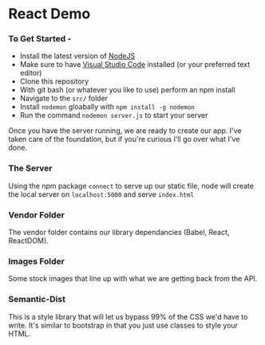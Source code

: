 # React Demo

### To Get Started -
* Install the latest version of [NodeJS](https://nodejs.org/en/download/)
* Make sure to have [Visual Studio Code](https://code.visualstudio.com/download) installed (or your preferred text editor)
* Clone this repository
* With git bash (or whatever you like to use) perform an npm install
* Navigate to the `src/` folder
* Install `nodemon` gloabally with `npm install -g nodemon`
* Run the command `nodemon server.js` to start your server

Once you have the server running, we are ready to create our app. I've taken care of the foundation, but if you're curious I'll go over what I've done.

### The Server

Using the npm package `connect` to serve up our static file, node will create the local server on `localhost:5000` and serve `index.html`

### Vendor Folder

The vendor folder contains our library dependancies (Babel, React, ReactDOM).

### Images Folder

Some stock images that line up with what we are getting back from the API.

### Semantic-Dist

This is a style library that will let us bypass 99% of the CSS we'd have to write. It's similar to bootstrap in that you just use classes to style your HTML.